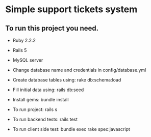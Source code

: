 # Simple support tickets system

## To run this project you need.

  * Ruby 2.2.2

  * Rails 5

  * MySQL server
  
  * Change database name and credentials in config/database.yml

  * Create database tables using: rake db:schema:load
  
  * Fill initial data using: rails db:seed
  
  * Install gems: bundle install

  * To run project: rails s

  * To run backend tests: rails test
  
  * To run client side test: bundle exec rake spec:javascript

##
